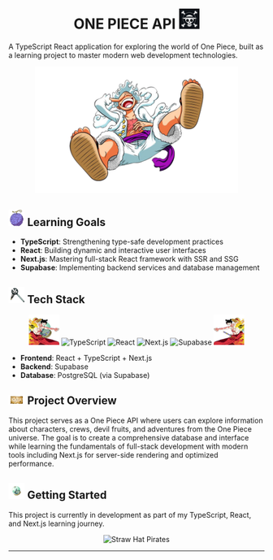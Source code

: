 <div align="center">

# ONE PIECE API <img src="./docs-assets/assets/images/logo.png" alt="One Piece Logo" width="40"/>

</div>


A TypeScript React application for exploring the world of One Piece, built as a learning project to master modern web development technologies.

<div align="center">
  <img src="./docs-assets/assets/images/luffyG5.png" alt="Luffy Gear 5" width="400"/>
</div>

## <img src="./docs-assets/assets/images/akuma.png" alt="Akuma no Mi" width="32"/> Learning Goals

- **TypeScript**: Strengthening type-safe development practices
- **React**: Building dynamic and interactive user interfaces
- **Next.js**: Mastering full-stack React framework with SSR and SSG
- **Supabase**: Implementing backend services and database management

## <img src="./docs-assets/assets/images/tool.png" alt="Tools" width="32"/> Tech Stack

<div align="center">
  <img src="./docs-assets/assets/images/luffy-right.png" alt="Luffy Left" width="60"/>
  <img src="https://img.shields.io/badge/TypeScript-3178C6?style=for-the-badge&logo=typescript&logoColor=white" alt="TypeScript"/>
  <img src="https://img.shields.io/badge/React-61DAFB?style=for-the-badge&logo=react&logoColor=black" alt="React"/>
  <img src="https://img.shields.io/badge/Next.js-000000?style=for-the-badge&logo=nextdotjs&logoColor=white" alt="Next.js"/>
  <img src="https://img.shields.io/badge/Supabase-3FCF8E?style=for-the-badge&logo=supabase&logoColor=white" alt="Supabase"/>
  <img src="./docs-assets/assets/images/luffy-left.png" alt="Luffy Right" width="60"/>
</div>

- **Frontend**: React + TypeScript + Next.js
- **Backend**: Supabase  
- **Database**: PostgreSQL (via Supabase)

## <img src="./docs-assets/assets/images/map.png" alt="Map" width="32"/> Project Overview

This project serves as a One Piece API where users can explore information about characters, crews, devil fruits, and adventures from the One Piece universe. The goal is to create a comprehensive database and interface while learning the fundamentals of full-stack development with modern tools including Next.js for server-side rendering and optimized performance.

## <img src="./docs-assets/assets/images/logpose.png" alt="Log Pose" width="32"/> Getting Started

This project is currently in development as part of my TypeScript, React, and Next.js learning journey.

<div align="center">
  <img src="https://64.media.tumblr.com/tumblr_lqw36dUkpJ1qcwhkeo1_400.gif" alt="Straw Hat Pirates" width="300"/>
</div>

---


